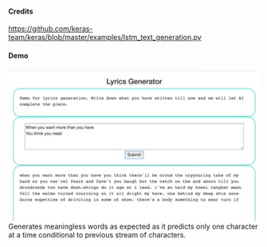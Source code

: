 #### Credits
<https://github.com/keras-team/keras/blob/master/examples/lstm_text_generation.py>

#### Demo
<img src = "Screen Shot 2019-01-09 at 1.25.50 AM.png">
Generates meaningless words as expected as it predicts only one character at a time conditional to previous stream of characters.
